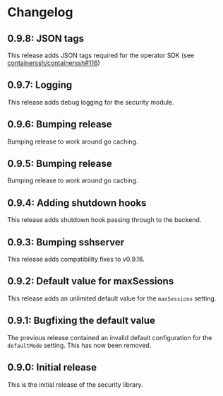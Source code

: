 # Changelog

## 0.9.8: JSON tags

This release adds JSON tags required for the operator SDK (see [containerssh/containerssh#116](https://github.com/ContainerSSH/ContainerSSH/issues/116))

## 0.9.7: Logging

This release adds debug logging for the security module.

## 0.9.6: Bumping release

Bumping release to work around go caching.

## 0.9.5: Bumping release

Bumping release to work around go caching.

## 0.9.4: Adding shutdown hooks

This release adds shutdown hook passing through to the backend.

## 0.9.3: Bumping sshserver

This release adds compatibility fixes to v0.9.16.

## 0.9.2: Default value for maxSessions

This release adds an unlimited default value for the `maxSessions` setting.

## 0.9.1: Bugfixing the default value

The previous release contained an invalid default configuration for the `defaultMode` setting. This has now been removed.

## 0.9.0: Initial release

This is the initial release of the security library.